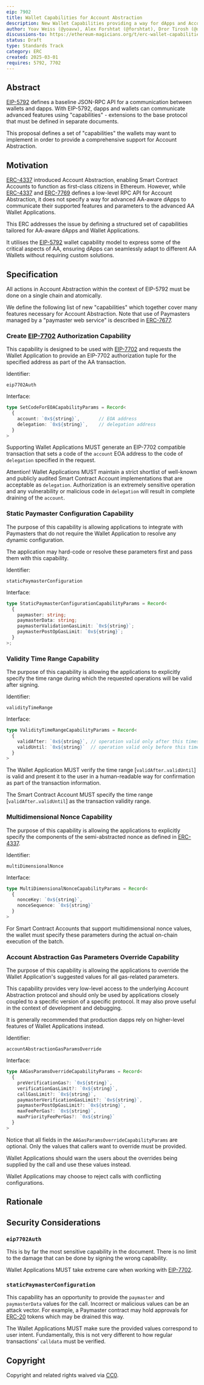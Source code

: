 ```yaml
---
eip: 7902
title: Wallet Capabilities for Account Abstraction
description: New Wallet Capabilities providing a way for dApps and Account Abstraction wallets to communicate
author: Yoav Weiss (@yoavw), Alex Forshtat (@forshtat), Dror Tirosh (@drortirosh), Shahaf Nacson (@shahafn)
discussions-to: https://ethereum-magicians.org/t/erc-wallet-capabilities-for-account-abstraction/23122
status: Draft
type: Standards Track
category: ERC
created: 2025-03-01
requires: 5792, 7702
---
```


## Abstract

[EIP-5792](./eip-5792) defines a baseline JSON-RPC API for a communication between wallets and dapps.
With EIP-5792, dapps and wallets can communicate advanced features using "capabilities" - extensions
to the base protocol that must be defined in separate documents.

This proposal defines a set of "capabilities" the wallets may want to implement in order to provide a comprehensive support for Account Abstraction.

## Motivation

[ERC-4337](./eip-4337.md) introduced Account Abstraction, enabling Smart Contract Accounts to function as first-class citizens in Ethereum.
However, while [ERC-4337](./eip-4337.md) and [ERC-7769](./eip-7769.md) defines a low-level RPC API for Account Abstraction,
it does not specify a way for advanced AA-aware dApps to communicate their supported features and parameters to the advanced AA Wallet Applications.

This ERC addresses the issue by defining a structured set of capabilities tailored for AA-aware dApps and Wallet Applications.

It utilises the [EIP-5792](./eip-5792) wallet capability model to express some of the critical aspects of AA,
ensuring dApps can seamlessly adapt to different AA Wallets without requiring custom solutions.

## Specification

All actions in Account Abstraction within the context of EIP-5792 must be done on a single chain and atomically.

We define the following list of new "capabilities" which together cover many features necessary for Account Abstraction.
Note that use of Paymasters managed by a "paymaster web service" is described in [ERC-7677](./eip-7677).

### Create [EIP-7702](./eip-7702) Authorization Capability

This capability is designed to be used with [EIP-7702](./eip-7702) and requests the Wallet Application to provide
an EIP-7702 authorization tuple for the specified address as part of the AA transaction.

Identifier:

`eip7702Auth`

Interface:

```typescript
type SetCodeForEOACapabilityParams = Record<
  {
    account: `0x${string}`,       // EOA address
    delegation: `0x${string}`,    // delegation address
  }
>
```

Supporting Wallet Applications MUST generate an EIP-7702 compatible transaction that sets a code of the `account` EOA address
to the code of `delegation` specified in the request.

Attention! Wallet Applications MUST maintain a strict shortlist of well-known and publicly audited Smart Contract Account
implementations that are acceptable as `delegation`.
Authorization is an extremely sensitive operation and any vulnerability or malicious code in `delegation` will
result in complete draining of the `account`.

### Static Paymaster Configuration Capability

The purpose of this capability is allowing applications to integrate with Paymasters that do not require
the Wallet Application to resolve any dynamic configuration.

The application may hard-code or resolve these parameters first and pass them with this capability.

Identifier:

`staticPaymasterConfiguration`

Interface:

```typescript
type StaticPaymasterConfigurationCapabilityParams = Record<
  {
    paymaster: string;
    paymasterData: string;
    paymasterValidationGasLimit: `0x${string}`;
    paymasterPostOpGasLimit: `0x${string}`;
  }
>;
```

### Validity Time Range Capability

The purpose of this capability is allowing the applications to explicitly specify the time range during which
the requested operations will be valid after signing.

Identifier:

`validityTimeRange`

Interface:

```typescript
type ValidityTimeRangeCapabilityParams = Record<
  {
    validAfter: `0x${string}`, // operation valid only after this timestamp, in seconds
    validUntil: `0x${string}`  // operation valid only before this timestamp, in seconds
  }
>
```

The Wallet Application MUST verify the time range [`validAfter`..`validUntil`] is valid and present it to the
user in a human-readable way for confirmation as part of the transaction information.

The Smart Contract Account MUST specify the time range [`validAfter`..`validUntil`] as the transaction validity range.

### Multidimensional Nonce Capability

The purpose of this capability is allowing the applications to explicitly specify the components of the
semi-abstracted nonce as defined in [ERC-4337](./eip-4337.md).

Identifier:

`multiDimensionalNonce`

Interface:

```typescript
type MultiDimensionalNonceCapabilityParams = Record<
  {
    nonceKey: `0x${string}`,
    nonceSequence: `0x${string}`
  }
>
```

For Smart Contract Accounts that support multidimensional nonce values,
the wallet must specify these parameters during the actual on-chain execution of the batch.

### Account Abstraction Gas Parameters Override Capability

The purpose of this capability is allowing the applications to override the Wallet Application's suggested values
for all gas-related parameters.

This capability provides very low-level access to the underlying Account Abstraction protocol and should only
be used by applications closely coupled to a specific version of a specific protocol.
It may also prove useful in the context of development and debugging.

It is generally recommended that production dapps rely on higher-level features of Wallet Applications instead.

Identifier:

`accountAbstractionGasParamsOverride`

Interface:

```typescript
type AAGasParamsOverrideCapabilityParams = Record<
  {
    preVerificationGas?: `0x${string}`,
    verificationGasLimit?: `0x${string}`,
    callGasLimit?: `0x${string}`,
    paymasterVerificationGasLimit?: `0x${string}`,
    paymasterPostOpGasLimit?: `0x${string}`,
    maxFeePerGas?: `0x${string}`,
    maxPriorityFeePerGas?: `0x${string}`
  }
>
```

Notice that all fields in the `AAGasParamsOverrideCapabilityParams` are optional.
Only the values that callers want to override must be provided.

Wallet Applications should warn the users about the overrides being supplied by the call and use these values instead.

Wallet Applications may choose to reject calls with conflicting configurations.

## Rationale

## Security Considerations

### `eip7702Auth`

This is by far the most sensitive capability in the document.
There is no limit to the damage that can be done by signing the wrong capability.

Wallet Applications MUST take extreme care when working with [EIP-7702](./eip-7702).

### `staticPaymasterConfiguration`

This capability has an opportunity to provide the `paymaster` and `paymasterData` values for the call.
Incorrect or malicious values can be an attack vector.
For example, a Paymaster contract may hold approvals for [ERC-20](./eip-20.md) tokens which may be drained this way.

The Wallet Applications MUST make sure the provided values correspond to user intent.
Fundamentally, this is not very different to how regular transactions' `calldata` must be verified.

## Copyright

Copyright and related rights waived via [CC0](../LICENSE.md).
